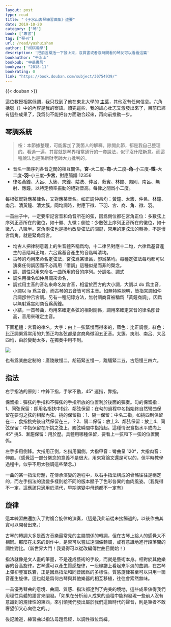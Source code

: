 ```yaml
---
layout: post
type: read
title: "《于水山古琴練習曲集》述要"
date: 2019-10-20
category: ["琴"]
book: ["專書"]
tag: ["琴刊"]
url: /read/yushuishan
author: ["柯棋瀚學"]
description: '把前言槩括一下發上來，沒買書或者沒時間看的琴友可以看看這篇'
bookauthor: "于水山"
bookpub: "中華書局"
bookyear: "2018-11"
bookrating: 0
link: "https://book.douban.com/subject/30754939/"
---
```


{{< douban >}}

這位教授相當低調，我只找到了他在東北大學的 [主葉](https://cssh.northeastern.edu/people/faculty/shuishan-yu/)，其他沒有任何信息。六角括號〔〕中的內容是我的案語。讀完這些，我的雄心壯志又激發出來了，目前已經有這些成果了，我爲何不能把各方面融合起來，再向前推動一步。

## 琴調系統

> 桉：本節據整理，可能畧加了我箇人的解釋。除開此節，都是我自己整理的。看過一遍，其實就是琴界相當通行的一套說法，似乎沒什麼新意。而這種說法也是孫新財老師大力批判的。

- <bc>音名</bc>一箇序列各音之閒的相互關係，**宮**–<n>大二度</n>–**商**–<n>大二度</n>–**角**–<n>小三度</n>–**徵**–<n>大二度</n>–**羽**–<n>小三度</n>–**少宮**，對應簡譜 12356
- <bc>律名</bc>黃鐘、大呂、太簇、夾鐘、姑洗、仲呂、蕤賓、林鐘、夷則、南呂、無射、應鐘，以特定頻率振動的絕對音高。每律之間爲小二度。

每根弦旣對應某律名，又對應某音名。如正調仲呂均：黃鐘、太簇、仲呂、林鐘、南呂、清黃鐘、清太簇，同均調時，對應下徵、下羽、宮、商、角、徵、羽。

一首曲子中，一定要牢記宮音和角音所在的弦，因爲側位都在宮角<n>正位：多數弦上序列正音所在的徽位，如十徽、九徽；側位：少數弦上序列正音所在的徽位，如十徽八、八徽半</n>。宮角兩弦也是換均<n>改變弦法</n>的關鍵，常用的定弦法的轉換，不是慢宮爲角，就是緊角爲宮。

- <bc>均</bc>古人把律制意義上的生音體系稱爲均，十二律呂對應十二均，六律爲基音產生的音階叫正均，六呂爲基音產生的音階叫清均。
- <bc>古琴的均</bc>用來命名定弦法，宮弦爲某律呂，卽爲某均。每種定弦法<n>每均</n>都可以演奏任何調<n>因而不必再用「借調」這種似是而非的槩念</n>。
- <bc>調、調性</bc>只用來命名一曲所用的音的序列。分調名、調式
- <bc>調名</bc>用律名<n>如仲呂調</n>來命名，
- <bc>調式</bc>用主音的音名來命名<n>如宮音</n>，相當於西方的大小調，大調以 do 爲主音，小調以 la 爲主音，而古琴的五音皆可爲主音。如無特殊說明，皆指宮調<n>如仲呂調卽仲呂宮調。另有一種記錄方法，無射調商音被稱爲「黃鐘商調」，因爲以無射爲宮則商音爲黃鐘</n>。
- 小結，一首琴曲，均用來確定各弦的相對關係，調用來確定宮音的律名<n>卽音高</n>，音用來確定主音。

下圖<n>粗體：宮音的律名，大字：由上一弦緊慢而得來的，藍色：比正調慢，紅色：比正調緊</n>爲常用的九箇正均<n>各弦都是宮商角徵羽五正音</n>。太簇、夷則、南呂、大呂四均，由於變動太多，在獨奏中用不到。

<img src="https://pic.imgdb.cn/item/5dab16ae451253d178b5d159.jpg">



也有爲某曲定制的：<v>廣陵散</v>慢二，<v>胡笳</v>緊五慢一，<v>離騷</v>緊二五，<v>古怨</v>慢三四六。

## 指法

右手指法的原則：中鋒下指，手掌不動，45° 運指，靠指。

保留指：彈弦的手指和不彈弦的手指所放的位置利於後面的彈奏。勾的保留指：1、同弦保留：卽用名指扶中指2、鄰弦保留：在勾的過程中名指始終自然彎曲保留在要勾之弦的相鄰內弦。挑的保留指：1、隔一保留：中名二指，如挑四則保留在二，食指挑完後自然保留在三。？2、隔二保留：放上3、鄰弦保留：放上4、同弦保留：中指保留在所挑之弦上，觸弦瞬間中指抬起。這種情況食指水平或向上 45° 挑5、漸趨保留：用於歷。具體用哪種保留，要看上一弦和下一弦的位置關係。

左手多用側鋒。大指用正側，名指用偏側。大指甲音：彎曲呈 120°，大指肉音：伸直。〔感覺這一部分槩念的意義不是很大，用來寫論文還是可以的，但平時教學過程中，似乎不用太強調這些槩念。〕

一曲的某一指法母題，在傳承演變的過程中，以右手指法構成的骨骼往往是穩定的，而左手指法的流變多樣則給不同的版本賦予了色彩各異的血肉風姿。〔我覺得不一定，這應該只適用於清代，早期演變中母題都不一定有〕

## 旋律

這本練習曲還加入了對複合旋律的演奏，〔這是我此前從未接觸過的，以後作曲其實可以開發出來。〕

古琴的轉調大多是西方音樂最常見的主屬關係的轉調，但在古琴上給人的感覺大不相同。那麼在未來的創作中，是否可以嘗試遠關係轉調，或有意識地進行段落間的調性對比。〔新世界大門！我覺得可以從改編傳世曲目開始！〕

指法就像是文人畫的筆墨，不是達成藝術的手段，而就是藝術本身。相對於其他樂器的音高旋律，古琴還可以產生質感旋律，一段線譜上看起來平淡的曲調，在古琴上彈卻豐富跌宕，正是因爲指法和同音因爲的多樣性。質感旋律甚至可以只用一箇音產生旋律。這也就是爲何古琴與其他樂器的相互移植，往往會索然無味。

一首優秀琴曲的意境、曲調、質感、指法都達到了完美的境地，這些成果値得我們用理性具體的語言來闡發。「如果在分析前人成果的過程中能夠發現一些前人沒有意識到的規律性的東西，來引領我們發出屬於我們這箇時代的聲音，則是筆者不敢奢望卻又心向往之的。」

後記說道，練習曲以指法母題爲經，以調性徽位爲緯。
